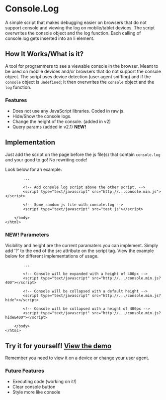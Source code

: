 Console.Log
==========

A simple script that makes debugging easier on browsers that do not support console and viewing the log on mobile/tablet devices. The script overwrites the console object and the log function. Each calling of console.log gets inserted into an li element.

## How It Works/What is it?

A tool for programmers to see a viewable console in the browser. Meant to be used on mobile devices and/or browsers that do not support the console object. The script uses device detection (user agent sniffing) and if the `console` object is `undefined`; It then overwrites the `console` object and the `log` function.

### Features

*   Does not use any JavaScript libraries. Coded in raw js.
*   Hide/Show the console logs.
*   Change the height of the console. (added in v2)
*   Query params (added in v2.1) **NEW!**

## Implementation

Just add the script on the page before the js file(s) that contain `console.log` and your good to go! No rewriting code!

Look below for an example:

            ...
            
            <!-- Add console log script above the other script. -->
            <script type="text/javascript" src="http://...console.min.js"></script>

            <!-- Some random js file with console.log -->
            <script type="text/javascript" src="test.js"></script>

        </body>
    </html>

### **NEW!** Parameters

Visibility and height are the current paramaters you can implement. Simply add '?' to the end of the src attribute on the script tag. View the example below for different implementations of usage.
            
            ...
            
            <!-- Console will be expanded with a height of 400px -->
            <script type="text/javascript" src="http://.../console.min.js?400"></script>
    
            <!-- Console will be collapsed with a default height -->
            <script type="text/javascript" src="http://.../console.min.js?hide"></script>
    
            <!-- Console will be collapsed with a height of 400px -->
            <script type="text/javascript" src="http://.../console.min.js?hide&400"></script>
            
        </body>
    </html>

## Try it for yourself! [View the demo](http://console.mikewgd.com/demo)

Remember you need to view it on a device or change your user agent.

### Future Features

*   Executing code (working on it!)
*   Clear console button
*   Style more like console